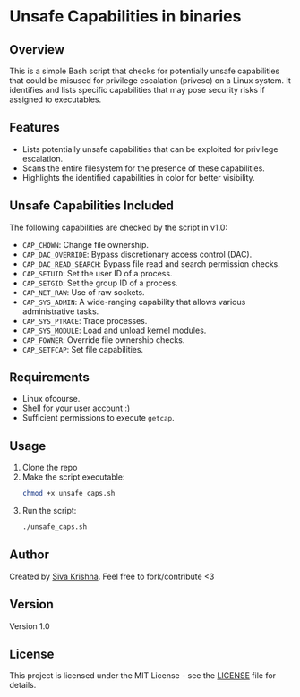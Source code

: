 
# Unsafe Capabilities in binaries

## Overview

This is a simple Bash script that checks for potentially unsafe capabilities that could be misused for privilege escalation (privesc) on a Linux system. It identifies and lists specific capabilities that may pose security risks if assigned to executables.

## Features

- Lists potentially unsafe capabilities that can be exploited for privilege escalation.
- Scans the entire filesystem for the presence of these capabilities.
- Highlights the identified capabilities in color for better visibility.

## Unsafe Capabilities Included

The following capabilities are checked by the script in v1.0:

- `CAP_CHOWN`: Change file ownership.
- `CAP_DAC_OVERRIDE`: Bypass discretionary access control (DAC).
- `CAP_DAC_READ_SEARCH`: Bypass file read and search permission checks.
- `CAP_SETUID`: Set the user ID of a process.
- `CAP_SETGID`: Set the group ID of a process.
- `CAP_NET_RAW`: Use of raw sockets.
- `CAP_SYS_ADMIN`: A wide-ranging capability that allows various administrative tasks.
- `CAP_SYS_PTRACE`: Trace processes.
- `CAP_SYS_MODULE`: Load and unload kernel modules.
- `CAP_FOWNER`: Override file ownership checks.
- `CAP_SETFCAP`: Set file capabilities.

## Requirements

- Linux ofcourse.
- Shell for your user account :)
- Sufficient permissions to execute `getcap`.

## Usage

1. Clone the repo
2. Make the script executable:
   ```bash
   chmod +x unsafe_caps.sh
   ```
3. Run the script:
   ```bash
   ./unsafe_caps.sh
   ```
   
## Author

Created by [Siva Krishna](https://github.com/nagasivakrishna).
Feel free to fork/contribute <3

## Version

Version 1.0

## License

This project is licensed under the MIT License - see the [LICENSE](LICENSE) file for details.
